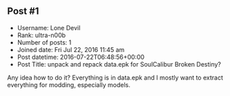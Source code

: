 ## Post #1
- Username: Lone Devil
- Rank: ultra-n00b
- Number of posts: 1
- Joined date: Fri Jul 22, 2016 11:45 am
- Post datetime: 2016-07-22T06:48:56+00:00
- Post Title: unpack and repack data.epk for SoulCalibur Broken Destiny?

Any idea how to do it? Everything is in data.epk and I mostly want to extract everything for modding, especially models.
